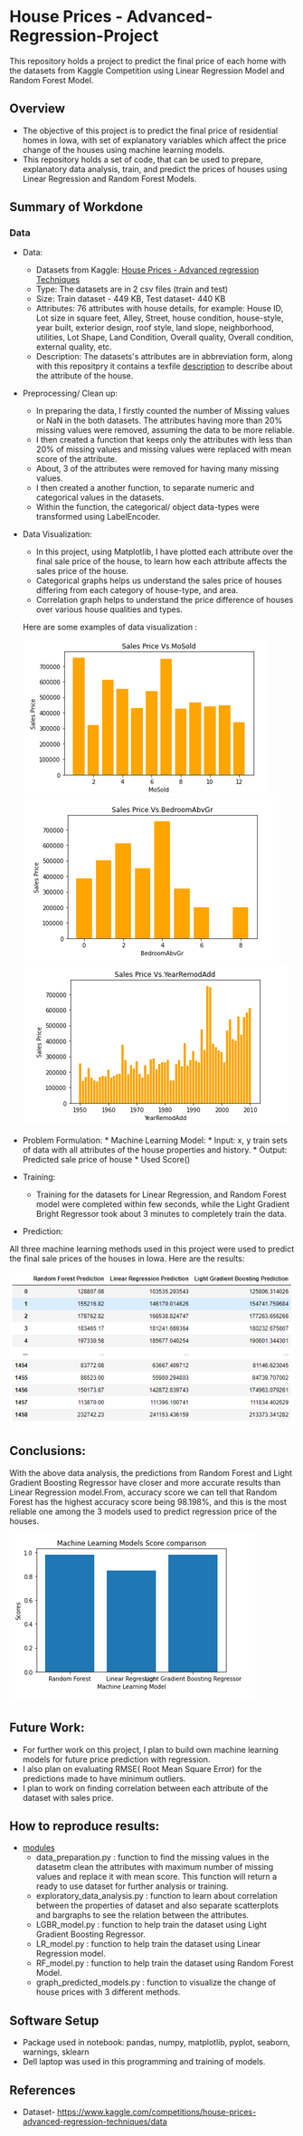 # House Prices - Advanced-Regression-Project

This repository holds a project to predict the final price of each home with the datasets from Kaggle Competition using Linear Regression Model and Random Forest Model.

## Overview

* The objective of this project is to predict the final price of residential homes in Iowa, with set of explanatory variables which affect the price change of the houses using machine learning models.
* This repository holds a set of code, that can be used to prepare, explanatory data analysis, train, and predict the prices of houses using Linear Regression and Random Forest Models.

## Summary of Workdone

### Data
* Data:
  * Datasets from Kaggle: [House Prices - Advanced regression Techniques](https://www.kaggle.com/competitions/house-prices-advanced-regression-techniques/data)
  * Type: The datasets are in 2 csv files (train and test)
  * Size: Train dataset - 449 KB, Test dataset- 440 KB
  * Attributes: 76 attributes with house details, for example: House ID, Lot size in square feet, Alley, Street, house condition, house-style, year built, exterior design, roof style, land slope, neighborhood, utilities, Lot Shape, Land Condition, Overall quality, Overall condition, external quality, etc.
  * Description: The datasets's attributes are in abbreviation form, along with this repositpry it contains a texfile [description](https://github.com/lasta11/House_Prices_Regression-Project/blob/main/Datasets/data_description.txt) to describe about the attribute of the house.

* Preprocessing/ Clean up:

   * In preparing the data, I firstly counted the number of Missing values or NaN in the both datasets. The attributes having more than 20% missing values were removed, assuming the data to be more reliable.
   * I then created a function that keeps only the attributes with less than 20% of missing values and missing values were replaced with mean score of the attribute.
   * About, 3 of the attributes were removed for having many missing values.
   * I then created a another function, to separate numeric and categorical values in the datasets.
   * Within the function, the categorical/ object data-types were transformed using LabelEncoder.
 
 * Data Visualization: 
 
     * In this project, using Matplotlib, I have plotted each attribute over the final sale price of the house, to learn how each attribute affects the sales price of the house.
     * Categorical graphs helps us understand the sales price of houses differing from each category of house-type, and area.
     * Correlation graph helps to understand the price difference of houses over various house qualities and types. 

    Here are some examples of data visualization :

      ![pics](https://github.com/lasta11/House_Prices_Regression-Project/blob/main/Example%20images/SalesPrice_Vs_MonthSold.png)
       ![pics](https://github.com/lasta11/House_Prices_Regression-Project/blob/main/Example%20images/SalesPrice_Vs_AverageBedroom.png)
       ![pics](https://github.com/lasta11/House_Prices_Regression-Project/blob/main/Example%20images/SalesPrice_Vs_House_remodled.png)


 *    Problem Formulation:
    * Machine Learning Model:
           * Input: x, y train sets of data with all attributes of the house properties and history.
           * Output: Predicted sale price of house
           * Used Score()
   
* Training:
    * Training for the datasets for Linear Regression, and Random Forest model were completed within few seconds, while the Light Gradient Bright Regressor took about 3 minutes to completely train the data.
   
* Prediction:

All three machine learning methods used in this project were used to predict the final sale prices of the houses in Iowa. Here are the results:

![pics](https://github.com/lasta11/House_Prices_Regression-Project/blob/main/Example%20images/Comparison%20of%20data.png)


## Conclusions:
With the above data analysis, the predictions from Random Forest and Light Gradient Boosting Regressor have closer and more accurate results than Linear Regression model.From, accuracy score we can tell that Random Forest has the highest accuracy score being 98.198%, and this is the most reliable one among the 3 models used to predict regression price of the houses.

![pics](https://github.com/lasta11/House_Prices_Regression-Project/blob/main/Example%20images/Model_comparison.png)

## Future Work:
  * For further work on this project, I plan to build own machine learning models for future price prediction with regression.
  * I also plan on evaluating RMSE( Root Mean Square Error) for the predictions made to have minimum outliers.
  * I plan to work on finding correlation between each attribute of the dataset with sales price.
  
## How to reproduce results:

 * [modules](https://github.com/lasta11/House_Prices_Regression-Project/tree/main/modules)
    * data_preparation.py : function to find the missing values in the datasetm clean the attributes with maximum number of missing values and replace it with mean score. This function will return a ready to use dataset for further analysis or training.
    * exploratory_data_analysis.py : function to learn about correlation between the properties of dataset and also separate scatterplots and bargraphs to see the relation between the attributes.
    * LGBR_model.py : function to help train the dataset using Light Gradient Boosting Regressor.
    * LR_model.py : function to help train the dataset using Linear Regression model.
    * RF_model.py : function to help train the dataset using Random Forest Model.
    * graph_predicted_models.py : function to visualize the change of house prices with 3 different methods.
    
 
## Software Setup 
* Package used in notebook: pandas, numpy, matplotlib, pyplot, seaborn, warnings, sklearn
* Dell laptop was used in this programming and training of models.

## References
   * Dataset- https://www.kaggle.com/competitions/house-prices-advanced-regression-techniques/data
  
